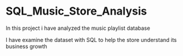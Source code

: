 # SQL_Music_Store_Analysis
In this project i have analyzed the music playlist database

I have examine the dataset with SQL to help the store understand its business growth
